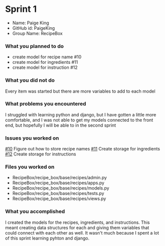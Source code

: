# Sprint 1

 - Name: Paige King
 - GitHub id: PaigeKing
 - Group Name: RecipeBox

### What you planned to do

 - create model for recipe name #10
 - create model for ingredients #11
 - create model for instruction #12

### What you did not do

Every item was started but there are more variables to add to each model

### What problems you encountered

I struggled with learning python and django, but I have gotten a little more comfortable,
and I was not able to get my models connected to the front end, but hopefully I will be 
able to in the second sprint

### Issues you worked on

[#10](https://github.com/utk-cs340-fall22/RecipeBox/issues/10) Figure out how to store recipe names
[#11](https://github.com/utk-cs340-fall22/RecipeBox/issues/11) Create storage for ingredients
[#12](https://github.com/utk-cs340-fall22/RecipeBox/issues/12) Create storage for instructions

### Files you worked on

 - RecipeBox/recipe_box/base/recipes/admin.py
 - RecipeBox/recipe_box/base/recipes/apps.py
 - RecipeBox/recipe_box/base/recipes/models.py
 - RecipeBox/recipe_box/base/recipes/tests.py
 - RecipeBox/recipe_box/base/recipes/views.py

### What you accomplished

I created the models for the recipes, ingredients, and instructions. This meant creating
data structures for each and giving them variables that could connect with each other as well.
It wasn't much because I spent a lot of this sprint learning pyhton and django.
